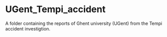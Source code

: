# UGent_Tempi_accident
A folder containing the reports of Ghent university (UGent) from the Tempi accident investigtion.
